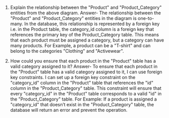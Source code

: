 1. Explain the relationship between the "Product" and "Product_Category" entities from the above diagram.
Answer- The relationship between the "Product" and "Product_Category" entities in the diagram is one-to-many. In the database, this relationship is represented by a foreign key i.e. in the Product table, the category_id column is a foreign key that references the primary key of the Product_Category table. This means that each product must be assigned a category, but a category can have many products. For Example, a product can be a "T-shirt"  and can belong to the categories "Clothing" and "Activewear".

2. How could you ensure that each product in the "Product" table has a valid category assigned to it?
Answer- To ensure that each product in the "Product" table has a valid category assigned to it, I can use foreign key constraints. I can set up a foreign key constraint on the "category_id" column in the "Product" table that references the "id" column in the "Product_Category" table. This constraint will ensure that every "category_id" in the "Product" table corresponds to a valid "id" in the "Product_Category" table.
For Example: If a product is assigned a "category_id" that doesn’t exist in the "Product_Category" table, the database will return an error and prevent the operation.
